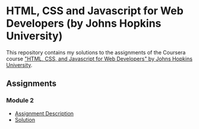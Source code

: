 # HTML, CSS and Javascript for Web Developers (by Johns Hopkins University)

This repository contains my solutions to the assignments of the Coursera course
["HTML, CSS, and Javascript for Web Developers" by Johns Hopkins University](https://www.coursera.org/learn/html-css-javascript-for-web-developers).

## Assignments

### Module 2
* [Assignment Description](https://github.com/jhu-ep-coursera/fullstack-course4/blob/master/assignments/assignment2/Assignment-2.md)
* [Solution](https://anushkasethi1710.github.io/coursera-test/module2-solution/)
